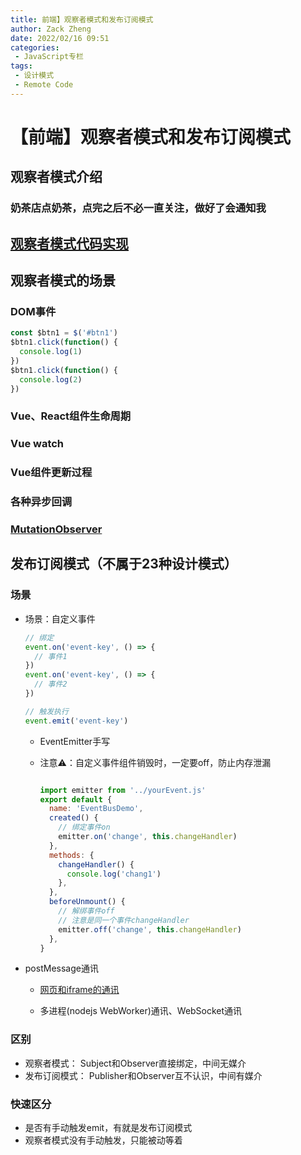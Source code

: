 ```yaml
---
title: 前端】观察者模式和发布订阅模式
author: Zack Zheng
date: 2022/02/16 09:51
categories:
 - JavaScript专栏
tags:
 - 设计模式
 - Remote Code
---
```


# 【前端】观察者模式和发布订阅模式

## 观察者模式介绍

### 奶茶店点奶茶，点完之后不必一直关注，做好了会通知我

## [观察者模式代码实现](https://github.com/zack-xy/try-projects/blob/main/learn-design-mode/src/%E8%A7%82%E5%AF%9F%E8%80%85%E6%A8%A1%E5%BC%8F.ts)

## 观察者模式的场景

### DOM事件

```javascript
const $btn1 = $('#btn1')
$btn1.click(function() {
  console.log(1)
})
$btn1.click(function() {
  console.log(2)
})
```

### Vue、React组件生命周期

### Vue watch

### Vue组件更新过程

### 各种异步回调

### [MutationObserver](https://github.com/zack-xy/try-projects/blob/main/learn-design-mode/src/%E8%A7%82%E5%AF%9F%E8%80%85%E6%A8%A1%E5%BC%8F%E5%9C%BA%E6%99%AFmutation.ts)

## 发布订阅模式（不属于23种设计模式）

### 场景

- 场景：自定义事件

  ```javascript
  // 绑定
  event.on('event-key', () => {
    // 事件1
  })
  event.on('event-key', () => {
    // 事件2
  })
  
  // 触发执行
  event.emit('event-key')
  
  ```
  
	- EventEmitter手写
  
  <Suspense>
    <my-codes title="EventEmitter手写演示代码" repo="o-bricks" path="jsFragment/implement/Event/eventEmitter.js" lang="js" lazy/>
  </Suspense>

	- 注意⚠️：自定义事件组件销毁时，一定要off，防止内存泄漏

	  ```javascript
	  
	  import emitter from '../yourEvent.js'
	  export default {
	    name: 'EventBusDemo',
	    created() {
	      // 绑定事件on
	      emitter.on('change', this.changeHandler)
	    },
	    methods: {
	      changeHandler() {
	        console.log('chang1')
	      },
	    },
	    beforeUnmount() {
	      // 解绑事件off
	      // 注意是同一个事件changeHandler
	      emitter.off('change', this.changeHandler)
	    },
	  }
	  
	  ```
	  
- postMessage通讯

	- [网页和iframe的通讯](https://github.com/zack-xy/try-projects/blob/main/learn-design-mode/src/iframePostMessage/main.html)

	- 多进程(nodejs WebWorker)通讯、WebSocket通讯

### 区别

- 观察者模式：
Subject和Observer直接绑定，中间无媒介
- 发布订阅模式：
Publisher和Observer互不认识，中间有媒介

### 快速区分

- 是否有手动触发emit，有就是发布订阅模式
- 观察者模式没有手动触发，只能被动等着

